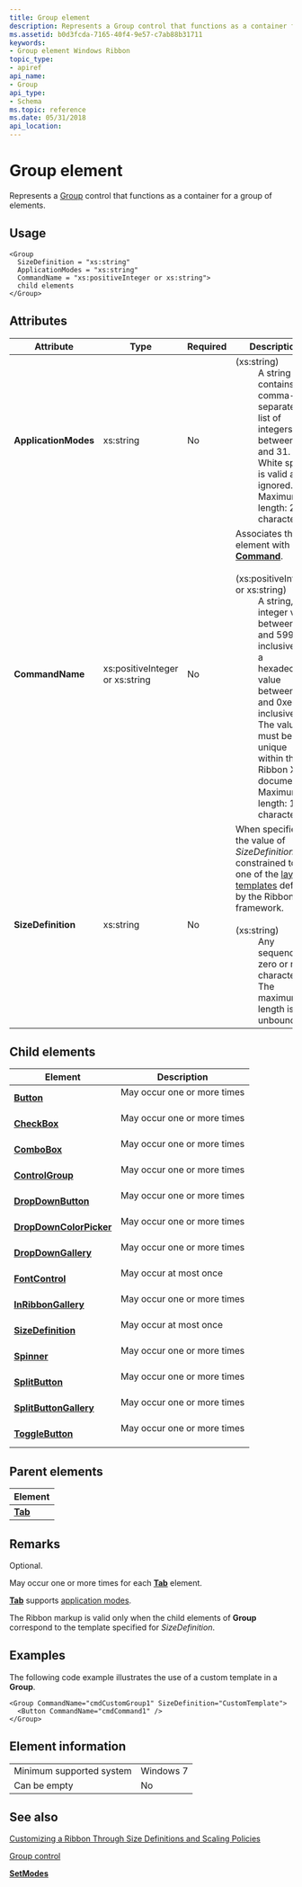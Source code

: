 ```yaml
---
title: Group element
description: Represents a Group control that functions as a container for a group of elements.
ms.assetid: b0d3fcda-7165-40f4-9e57-c7ab88b31711
keywords:
- Group element Windows Ribbon
topic_type:
- apiref
api_name:
- Group
api_type:
- Schema
ms.topic: reference
ms.date: 05/31/2018
api_location: 
---
```


# Group element

Represents a [Group](windowsribbon-controls-group.md) control that functions as a container for a group of elements.

## Usage

``` syntax
<Group
  SizeDefinition = "xs:string"
  ApplicationModes = "xs:string"
  CommandName = "xs:positiveInteger or xs:string">
  child elements
</Group>
```

## Attributes



<table>
<colgroup>
<col style="width: 25%" />
<col style="width: 25%" />
<col style="width: 25%" />
<col style="width: 25%" />
</colgroup>
<thead>
<tr class="header">
<th>Attribute</th>
<th>Type</th>
<th>Required</th>
<th>Description</th>
</tr>
</thead>
<tbody>
<tr class="odd">
<td><strong>ApplicationModes</strong><br/></td>
<td>xs:string<br/></td>
<td>No<br/></td>
<td><dt><span></span><span></span><strong></strong> (xs:string)<br/> </dt> <dd> A string that contains a comma-separated list of integers between 0 and 31.<br/> White space is valid and ignored.<br/> Maximum length: 250 characters. <br/> </dd> </dl></td>
</tr>
<tr class="even">
<td><strong>CommandName</strong><br/></td>
<td>xs:positiveInteger or xs:string<br/></td>
<td>No<br/></td>
<td>Associates the element with a <a href="windowsribbon-element-command"><strong>Command</strong></a>.<br/> <br/>
<dt><span></span><span></span><strong></strong> (xs:positiveInteger or xs:string)<br/> </dt> <dd> A string, an integer value between 2 and 59999, inclusive, or a hexadecimal value between 0x2 and 0xea5f, inclusive. <br/> The value must be unique within the Ribbon XML document. <br/> Maximum length: 100 characters. <br/> </dd> </dl></td>
</tr>
<tr class="odd">
<td><strong>SizeDefinition</strong><br/></td>
<td>xs:string<br/></td>
<td>No<br/></td>
<td>When specified, the value of <em>SizeDefinition</em> is constrained to one of the <a href="windowsribbon-templates">layout templates</a> defined by the Ribbon framework. <br/> <br/>
<dt><span></span><span></span><strong></strong> (xs:string)<br/> </dt> <dd> Any sequence of zero or more characters.<br/> The maximum length is unbounded.<br/> </dd> </dl></td>
</tr>
</tbody>
</table>



## Child elements



| Element                                                                             | Description                                        |
|-------------------------------------------------------------------------------------|----------------------------------------------------|
| [**Button**](windowsribbon-element-button.md)<br/>                           | May occur one or more times<br/> <br/> |
| [**CheckBox**](windowsribbon-element-checkbox.md)<br/>                       | May occur one or more times<br/> <br/> |
| [**ComboBox**](windowsribbon-element-combobox.md)<br/>                       | May occur one or more times<br/> <br/> |
| [**ControlGroup**](windowsribbon-element-controlgroup.md)<br/>               | May occur one or more times<br/> <br/> |
| [**DropDownButton**](windowsribbon-element-dropdownbutton.md)<br/>           | May occur one or more times<br/> <br/> |
| [**DropDownColorPicker**](windowsribbon-element-dropdowncolorpicker.md)<br/> | May occur one or more times<br/> <br/> |
| [**DropDownGallery**](windowsribbon-element-dropdowngallery.md)<br/>         | May occur one or more times<br/> <br/> |
| [**FontControl**](windowsribbon-element-fontcontrol.md)<br/>                 | May occur at most once<br/> <br/>      |
| [**InRibbonGallery**](windowsribbon-element-inribbongallery.md)<br/>         | May occur one or more times<br/> <br/> |
| [**SizeDefinition**](windowsribbon-element-sizedefinition.md)<br/>           | May occur at most once<br/> <br/>      |
| [**Spinner**](windowsribbon-element-spinner.md)<br/>                         | May occur one or more times<br/> <br/> |
| [**SplitButton**](windowsribbon-element-splitbutton.md)<br/>                 | May occur one or more times<br/> <br/> |
| [**SplitButtonGallery**](windowsribbon-element-splitbuttongallery.md)<br/>   | May occur one or more times<br/> <br/> |
| [**ToggleButton**](windowsribbon-element-togglebutton.md)<br/>               | May occur one or more times<br/> <br/> |



## Parent elements



| Element                                             |
|-----------------------------------------------------|
| [**Tab**](windowsribbon-element-tab.md)<br/> |



## Remarks

Optional.

May occur one or more times for each [**Tab**](windowsribbon-element-tab.md) element.

[**Tab**](windowsribbon-element-tab.md) supports [application modes](ribbon-applicationmodes.md).

The Ribbon markup is valid only when the child elements of **Group** correspond to the template specified for *SizeDefinition*.

## Examples

The following code example illustrates the use of a custom template in a **Group**.


```
<Group CommandName="cmdCustomGroup1" SizeDefinition="CustomTemplate">
  <Button CommandName="cmdCommand1" />
</Group>
```



## Element information



|                                     |           |
|-------------------------------------|-----------|
| Minimum supported system<br/> | Windows 7 |
| Can be empty                        | No        |



## See also

<dl> <dt>

[Customizing a Ribbon Through Size Definitions and Scaling Policies](windowsribbon-templates.md)
</dt> <dt>

[Group control](windowsribbon-controls-group.md)
</dt> <dt>

[**SetModes**](https://docs.microsoft.com/windows/desktop/api/uiribbon/nf-uiribbon-iuiframework-setmodes)
</dt> </dl>

 

 





